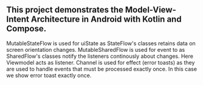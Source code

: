 This project demonstrates the Model-View-Intent Architecture in Android with Kotlin and Compose.
-----------
MutableStateFlow is used for uiState as StateFlow's classes retains data on screen orientation changes.
MutableSharedFlow is used for event to as SharedFlow's classes notify the listeners continously about changes. Here Viewmodel acts as listener.
Channel is used for effect (error toasts) as they are used to handle events that must be processed exactly once. In this case we show error toast exactly once.
